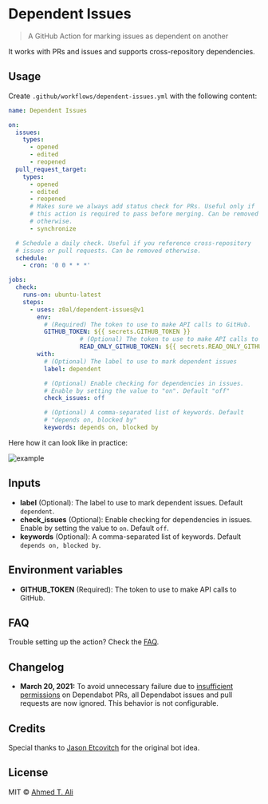 # Dependent Issues

> A GitHub Action for marking issues as dependent on another

It works with PRs and issues and supports cross-repository dependencies.

## Usage

Create `.github/workflows/dependent-issues.yml` with the following content:

```yaml
name: Dependent Issues

on:
  issues:
    types:
      - opened
      - edited
      - reopened
  pull_request_target:
    types:
      - opened
      - edited
      - reopened
      # Makes sure we always add status check for PRs. Useful only if
      # this action is required to pass before merging. Can be removed
      # otherwise.
      - synchronize

  # Schedule a daily check. Useful if you reference cross-repository
  # issues or pull requests. Can be removed otherwise.
  schedule:
    - cron: '0 0 * * *'

jobs:
  check:
    runs-on: ubuntu-latest
    steps:
      - uses: z0al/dependent-issues@v1
        env:
          # (Required) The token to use to make API calls to GitHub.
          GITHUB_TOKEN: ${{ secrets.GITHUB_TOKEN }}
					# (Optional) The token to use to make API calls to GitHub for remote repos.
					READ_ONLY_GITHUB_TOKEN: ${{ secrets.READ_ONLY_GITHUB_TOKEN }}
        with:
          # (Optional) The label to use to mark dependent issues
          label: dependent

          # (Optional) Enable checking for dependencies in issues.
          # Enable by setting the value to "on". Default "off"
          check_issues: off

          # (Optional) A comma-separated list of keywords. Default
          # "depends on, blocked by"
          keywords: depends on, blocked by
```

Here how it can look like in practice:

![example](./demo.png)

## Inputs

- **label** (Optional): The label to use to mark dependent issues. Default `dependent`.
- **check_issues** (Optional): Enable checking for dependencies in issues. Enable by setting the value to `on`. Default `off`.
- **keywords** (Optional): A comma-separated list of keywords. Default `depends on, blocked by`.

## Environment variables

- **GITHUB_TOKEN** (Required): The token to use to make API calls to GitHub.

## FAQ

Trouble setting up the action? Check the [FAQ](./FAQ.md).

## Changelog

- **March 20, 2021:** To avoid unnecessary failure due to [insufficient permissions][dependabot-change] on Dependabot PRs, all Dependabot issues and pull requests are now ignored. This behavior is not configurable.

## Credits

Special thanks to [Jason Etcovitch](https://github.com/JasonEtco) for the original bot idea.

## License

MIT © [Ahmed T. Ali](https://github.com/z0al)

[dependabot-change]: https://github.blog/changelog/2021-02-19-github-actions-workflows-triggered-by-dependabot-prs-will-run-with-read-only-permissions/
